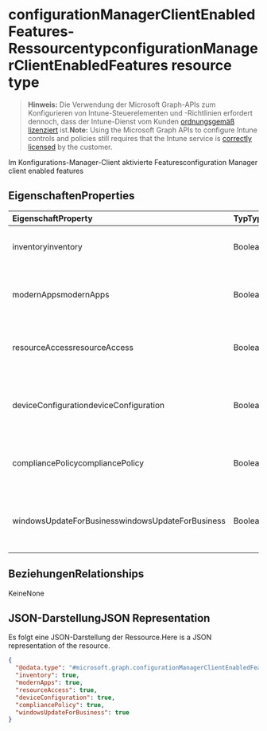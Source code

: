 # <a name="configurationmanagerclientenabledfeatures-resource-type"></a><span data-ttu-id="9a579-101">configurationManagerClientEnabledFeatures-Ressourcentyp</span><span class="sxs-lookup"><span data-stu-id="9a579-101">configurationManagerClientEnabledFeatures resource type</span></span>

> <span data-ttu-id="9a579-102">**Hinweis:** Die Verwendung der Microsoft Graph-APIs zum Konfigurieren von Intune-Steuerelementen und -Richtlinien erfordert dennoch, dass der Intune-Dienst vom Kunden [ordnungsgemäß lizenziert](https://go.microsoft.com/fwlink/?linkid=839381) ist.</span><span class="sxs-lookup"><span data-stu-id="9a579-102">**Note:** Using the Microsoft Graph APIs to configure Intune controls and policies still requires that the Intune service is [correctly licensed](https://go.microsoft.com/fwlink/?linkid=839381) by the customer.</span></span>

<span data-ttu-id="9a579-103">Im Konfigurations-Manager-Client aktivierte Features</span><span class="sxs-lookup"><span data-stu-id="9a579-103">configuration Manager client enabled features</span></span>
## <a name="properties"></a><span data-ttu-id="9a579-104">Eigenschaften</span><span class="sxs-lookup"><span data-stu-id="9a579-104">Properties</span></span>
|<span data-ttu-id="9a579-105">Eigenschaft</span><span class="sxs-lookup"><span data-stu-id="9a579-105">Property</span></span>|<span data-ttu-id="9a579-106">Typ</span><span class="sxs-lookup"><span data-stu-id="9a579-106">Type</span></span>|<span data-ttu-id="9a579-107">Beschreibung</span><span class="sxs-lookup"><span data-stu-id="9a579-107">Description</span></span>|
|:---|:---|:---|
|<span data-ttu-id="9a579-108">inventory</span><span class="sxs-lookup"><span data-stu-id="9a579-108">inventory</span></span>|<span data-ttu-id="9a579-109">Boolean</span><span class="sxs-lookup"><span data-stu-id="9a579-109">Boolean</span></span>|<span data-ttu-id="9a579-110">Gibt an, ob der Bestand von Intune verwaltet wird</span><span class="sxs-lookup"><span data-stu-id="9a579-110">Whether inventory is managed by Intune</span></span>|
|<span data-ttu-id="9a579-111">modernApps</span><span class="sxs-lookup"><span data-stu-id="9a579-111">modernApps</span></span>|<span data-ttu-id="9a579-112">Boolean</span><span class="sxs-lookup"><span data-stu-id="9a579-112">Boolean</span></span>|<span data-ttu-id="9a579-113">Gibt an, ob die moderne Anwendung von Intune verwaltet wird</span><span class="sxs-lookup"><span data-stu-id="9a579-113">Whether modern application is managed by Intune</span></span>|
|<span data-ttu-id="9a579-114">resourceAccess</span><span class="sxs-lookup"><span data-stu-id="9a579-114">resourceAccess</span></span>|<span data-ttu-id="9a579-115">Boolean</span><span class="sxs-lookup"><span data-stu-id="9a579-115">Boolean</span></span>|<span data-ttu-id="9a579-116">Gibt an, ob der Zugriff auf Ressourcen von Intune verwaltet wird</span><span class="sxs-lookup"><span data-stu-id="9a579-116">Whether resource access is managed by Intune</span></span>|
|<span data-ttu-id="9a579-117">deviceConfiguration</span><span class="sxs-lookup"><span data-stu-id="9a579-117">deviceConfiguration</span></span>|<span data-ttu-id="9a579-118">Boolean</span><span class="sxs-lookup"><span data-stu-id="9a579-118">Boolean</span></span>|<span data-ttu-id="9a579-119">Gibt an, ob die Gerätekonfiguration von Intune verwaltet wird</span><span class="sxs-lookup"><span data-stu-id="9a579-119">Whether device configuration is managed by Intune</span></span>|
|<span data-ttu-id="9a579-120">compliancePolicy</span><span class="sxs-lookup"><span data-stu-id="9a579-120">compliancePolicy</span></span>|<span data-ttu-id="9a579-121">Boolean</span><span class="sxs-lookup"><span data-stu-id="9a579-121">Boolean</span></span>|<span data-ttu-id="9a579-122">Gibt an, ob Compliance-Richtlinie von Intune verwaltet wird</span><span class="sxs-lookup"><span data-stu-id="9a579-122">Whether compliance policy is managed by Intune</span></span>|
|<span data-ttu-id="9a579-123">windowsUpdateForBusiness</span><span class="sxs-lookup"><span data-stu-id="9a579-123">windowsUpdateForBusiness</span></span>|<span data-ttu-id="9a579-124">Boolean</span><span class="sxs-lookup"><span data-stu-id="9a579-124">Boolean</span></span>|<span data-ttu-id="9a579-125">Gibt an, ob Windows Update for Business von Intune verwaltet wird</span><span class="sxs-lookup"><span data-stu-id="9a579-125">Whether Windows Update for Business is managed by Intune</span></span>|

## <a name="relationships"></a><span data-ttu-id="9a579-126">Beziehungen</span><span class="sxs-lookup"><span data-stu-id="9a579-126">Relationships</span></span>
<span data-ttu-id="9a579-127">Keine</span><span class="sxs-lookup"><span data-stu-id="9a579-127">None</span></span>
## <a name="json-representation"></a><span data-ttu-id="9a579-128">JSON-Darstellung</span><span class="sxs-lookup"><span data-stu-id="9a579-128">JSON Representation</span></span>
<span data-ttu-id="9a579-129">Es folgt eine JSON-Darstellung der Ressource.</span><span class="sxs-lookup"><span data-stu-id="9a579-129">Here is a JSON representation of the resource.</span></span>
<!--{
  "blockType": "resource",
  "@odata.type": "microsoft.graph.configurationManagerClientEnabledFeatures"
}-->
``` json
{
  "@odata.type": "#microsoft.graph.configurationManagerClientEnabledFeatures",
  "inventory": true,
  "modernApps": true,
  "resourceAccess": true,
  "deviceConfiguration": true,
  "compliancePolicy": true,
  "windowsUpdateForBusiness": true
}
```








